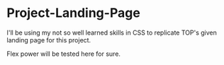 # Project-Landing-Page
I'll be using my not so well learned skills in CSS to replicate TOP's given landing page for this project.

Flex power will be tested here for sure.